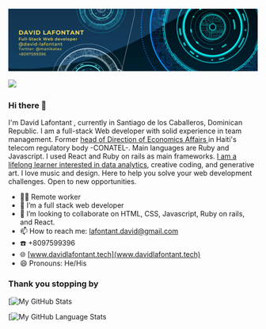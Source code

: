 
![Banner](banner.png)



![](https://komarev.com/ghpvc/?username=david-lafontant&label=PROFILE+VIEWS)
### Hi there 👋
I'm David Lafontant , currently in Santiago de los Caballeros, Dominican Republic.  I am a full-stack Web developer with solid experience in team management. Former [head of Direction of Economics Affairs ](http://www.conatel.gouv.ht/node/181) in Haiti's telecom regulatory body -CONATEL-. Main languages are Ruby and Javascript. I used React and Ruby on rails as main frameworks. [I am a lifelong learner interested in data analytics](https://github.com/david-lafontant/certificate), creative coding, and generative art. I love music and design. Here to help you solve your web development challenges. Open to new opportunities. 

- 👨‍💻 Remote worker
- 🌱 I’m a full stack web developer
- 👯 I’m looking to collaborate on HTML, CSS, Javascript, Ruby on rails, and React.
- 📫 How to reach me: [lafontant.david@gmail.com](mailto:lafontant.david@gmail.com)
- ☎️ +8097599396
- 🌐 [www.davidlafontant.tech](www.davidlafontant.tech)
- 😄 Pronouns: He/His

### Thank you stopping by

[![My GitHub Stats](https://github-readme-stats.vercel.app/api/?username=david-lafontant&count_private=false&theme=tokyonight&showicons=true)



[![My GitHub Language Stats](https://github-readme-stats.vercel.app/api/top-langs/?username=david-lafontant&langs_count=5&theme=tokyonight)

